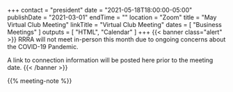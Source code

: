 +++
contact = "president"
date = "2021-05-18T18:00:00-05:00"
publishDate = "2021-03-01"
endTime = ""
location = "Zoom"
title = "May Virtual Club Meeting"
linkTitle = "Virtual Club Meeting"
dates = [ "Business Meetings" ]
outputs = [ "HTML", "Calendar" ]
+++
{{< banner class="alert" >}}
RRRA will not meet in-person this month due to ongoing concerns
about the COVID-19 Pandemic.

A link to connection information will be posted here prior to the meeting date.
{{< /banner >}}

{{% meeting-note %}}
